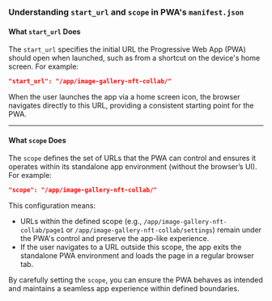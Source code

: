 
### Understanding `start_url` and `scope` in PWA's `manifest.json`

#### **What `start_url` Does**
The `start_url` specifies the initial URL the Progressive Web App (PWA) should open when launched, such as from a shortcut on the device's home screen. For example:

```json
"start_url": "/app/image-gallery-nft-collab/"
```

When the user launches the app via a home screen icon, the browser navigates directly to this URL, providing a consistent starting point for the PWA.

---

#### **What `scope` Does**
The `scope` defines the set of URLs that the PWA can control and ensures it operates within its standalone app environment (without the browser’s UI). For example:

```json
"scope": "/app/image-gallery-nft-collab/"
```

This configuration means:

- URLs within the defined scope (e.g., `/app/image-gallery-nft-collab/page1` or `/app/image-gallery-nft-collab/settings`) remain under the PWA's control and preserve the app-like experience.
- If the user navigates to a URL outside this scope, the app exits the standalone PWA environment and loads the page in a regular browser tab. 

By carefully setting the `scope`, you can ensure the PWA behaves as intended and maintains a seamless app experience within defined boundaries.